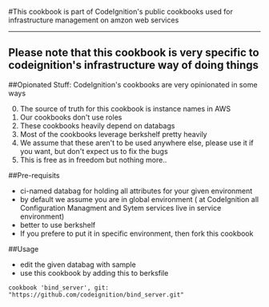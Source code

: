 #This cookbook is part of CodeIgnition's public cookbooks used for infrastructure management on amzon web services

-----
Please note that this cookbook is very specific to codeignition's infrastructure way of doing things
-----

##Opionated Stuff:
CodeIgnition's cookbooks are very opinionated in some ways

0. The source of truth for this cookbook is instance names in AWS
1. Our cookbooks don't use roles
2. These cookbooks heavily depend on databags
3. Most of the cookbooks leverage berkshelf pretty heavily
4. We assume that these aren't to be used anywhere else, please use it if you want, but don't expect us to fix the bugs
5. This is free as in freedom but nothing more..

##Pre-requisits

* ci-named databag for holding all attributes for your given environment
* by default we assume you are in global environment ( at CodeIgnition all Configuration Managment and Sytem services live in service environment)
* better to use berkshelf
* If you prefere to put it in specific environment, then fork this cookbook

##Usage

* edit the given databag with sample 
* use this cookbook by adding this to berksfile
```
cookbook 'bind_server', git: "https://github.com/codeignition/bind_server.git"
```
